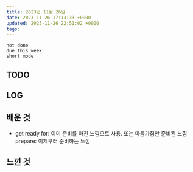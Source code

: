 ```yaml
---
title: 2023년 11월 26일
date: 2023-11-26 17:13:33 +0900
updated: 2023-11-26 22:51:02 +0900
tags: 
---
```


```tasks
not done 
due this week
short mode
```

## TODO

## LOG

## 배운 것

- get ready for: 이미 준비를 마친 느낌으로 사용. 또는 마음가짐만 준비된 느낌 prepare: 이제부터 준비하는 느낌

## 느낀 것